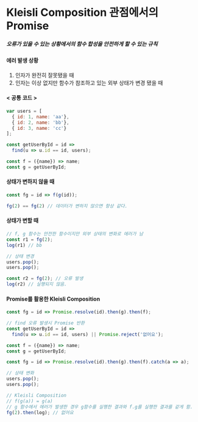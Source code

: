 # Kleisli Composition 관점에서의 Promise

##### 오류가 있을 수 있는 상황에서의 함수 합성을 안전하게 할 수 있는 규칙

#### 에러 발생 상황
  1. 인자가 완전히 잘못됐을 때 
  2. 인자는 이상 없지만 함수가 참조하고 있는 외부 상태가 변경 됐을 때

#### < 공통 코드 > 
``` javascript 
var users = [
  { id: 1, name: 'aa'},
  { id: 2, name: 'bb'},
  { id: 3, name: 'cc'}
];

const getUserById = id => 
  find(u => u.id == id, users);

const f = ({name}) => name;
const g = getUserById;
```

#### 상태가 변하지 않을 때 
``` javascript
const fg = id => f(g(id));

fg(2) == fg(2) // 데이터가 변하지 않으면 항상 같다.
```

#### 상태가 변할 때
``` javascript
// f, g 함수는 안전한 함수이지만 외부 상태의 변화로 에러가 남
const r1 = fg(2);
log(r1) // bb

// 상태 변경
users.pop();
users.pop();

const r2 = fg(2); // 오류 발생
log(r2) // 실행되지 않음.
```

#### Promise를 활용한 Kleisli Composition
``` javascript
const fg = id => Promise.resolve(id).then(g).then(f);
```

``` javascript
// find 오류 발생시 Promise 반환
const getUserById = id =>
  find(u => u.id == id, users) || Promise.reject('없어요');

const f = ({name}) => name;
const g = getUserById;

const fg = id => Promise.resolve(id).then(g).then(f).catch(a => a);

// 상태 변화
users.pop();
users.pop();

// Kleisli Composition
// f(g(a)) = g(a)
// g 함수에서 에러가 발생한 경우 g함수를 실행한 결과와 f.g를 실행한 결과를 같게 함.
fg(2).then(log); // 없어요
```
